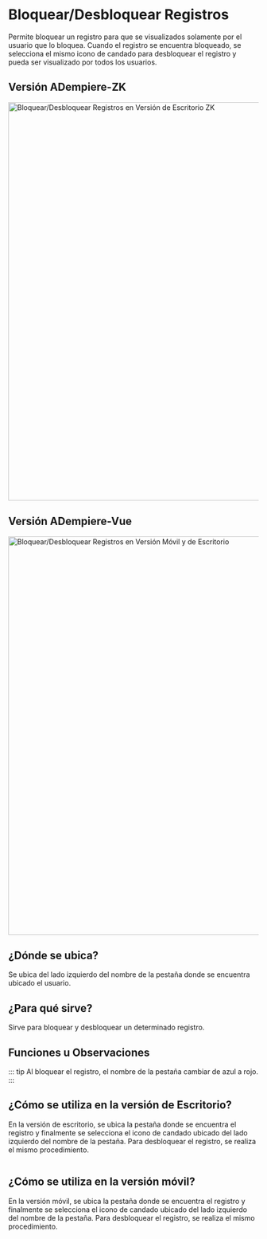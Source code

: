 # Bloquear/Desbloquear Registros

Permite bloquear un registro para que se visualizados solamente por el usuario que lo bloquea. Cuando el registro se encuentra bloqueado, se selecciona el mismo icono de candado para desbloquear el registro y pueda ser visualizado por todos los usuarios.

## Versión ADempiere-ZK

<img :src="$withBase('/images/components/lock-unlock-records/zk-desktop-version-lock-unlock-records.png')" alt="Bloquear/Desbloquear Registros en Versión de Escritorio ZK" width="800px">

## Versión ADempiere-Vue

<img :src="$withBase('/images/components/lock-unlock-records/ui-version-lock-unlock-records.png')" alt="Bloquear/Desbloquear Registros en Versión Móvil y de Escritorio" width="800px">

## ¿Dónde se ubica?

Se ubica del lado izquierdo del nombre de la pestaña donde se encuentra ubicado el usuario.

## ¿Para qué sirve?

Sirve para bloquear y desbloquear un determinado registro.

## Funciones u Observaciones

::: tip
Al bloquear el registro, el nombre de la pestaña cambiar de azul a rojo.
:::

## ¿Cómo se utiliza en la versión de Escritorio?

En la versión de escritorio, se ubica la pestaña donde se encuentra el registro y finalmente se selecciona el icono de candado ubicado del lado izquierdo del nombre de la pestaña. Para desbloquear el registro, se realiza el mismo procedimiento.

<img :src="$withBase('/images/components/lock-unlock-records/how-to-use-it-in-the-desktop-version.gif')" />

## ¿Cómo se utiliza en la versión móvil?

En la versión móvil, se ubica la pestaña donde se encuentra el registro y finalmente se selecciona el icono de candado ubicado del lado izquierdo del nombre de la pestaña. Para desbloquear el registro, se realiza el mismo procedimiento.

<img :src="$withBase('/images/components/lock-unlock-records/how-to-use-it-in-the-mobile-version.gif')" />
